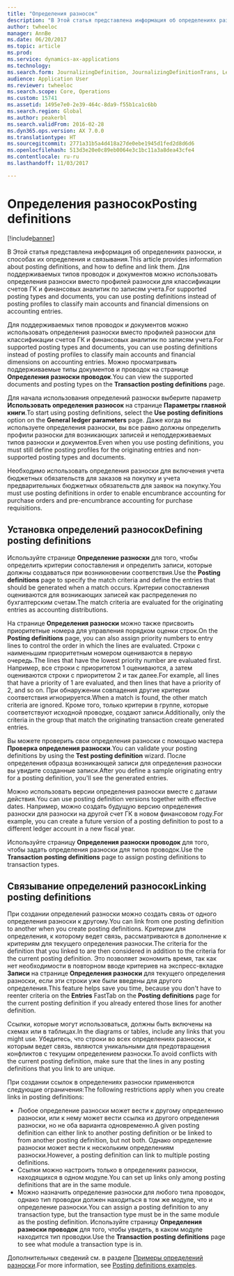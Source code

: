 ```yaml
---
title: "Определения разносок"
description: "В Этой статья представлена информация об определениях разноски, и способах их определения и связывания. Для поддерживаемых типов проводок и документов можно использовать определения разноски вместо профилей разноски для классификации счетов ГК и финансовых аналитик по записям учета."
author: twheeloc
manager: AnnBe
ms.date: 06/20/2017
ms.topic: article
ms.prod: 
ms.service: dynamics-ax-applications
ms.technology: 
ms.search.form: JournalizingDefinition, JournalizingDefinitionTrans, LedgerParameters
audience: Application User
ms.reviewer: twheeloc
ms.search.scope: Core, Operations
ms.custom: 15741
ms.assetid: 1495e7e0-2e39-464c-8da9-f55b1ca1c6bb
ms.search.region: Global
ms.author: peakerbl
ms.search.validFrom: 2016-02-28
ms.dyn365.ops.version: AX 7.0.0
ms.translationtype: HT
ms.sourcegitcommit: 2771a31b5a4d418a27de0ebe1945d1fed2d8d6d6
ms.openlocfilehash: 513d3e20e0c89eb0064e3c1bc11a3a8dea43cfe4
ms.contentlocale: ru-ru
ms.lasthandoff: 11/03/2017

---
```


# <a name="posting-definitions"></a><span data-ttu-id="fff33-104">Определения разносок</span><span class="sxs-lookup"><span data-stu-id="fff33-104">Posting definitions</span></span>

[!include[banner](../includes/banner.md)]


<span data-ttu-id="fff33-105">В Этой статья представлена информация об определениях разноски, и способах их определения и связывания.</span><span class="sxs-lookup"><span data-stu-id="fff33-105">This article provides information about posting definitions, and how to define and link them.</span></span> <span data-ttu-id="fff33-106">Для поддерживаемых типов проводок и документов можно использовать определения разноски вместо профилей разноски для классификации счетов ГК и финансовых аналитик по записям учета.</span><span class="sxs-lookup"><span data-stu-id="fff33-106">For supported posting types and documents, you can use posting definitions instead of posting profiles to classify main accounts and financial dimensions on accounting entries.</span></span>

<span data-ttu-id="fff33-107">Для поддерживаемых типов проводок и документов можно использовать определения разноски вместо профилей разноски для классификации счетов ГК и финансовых аналитик по записям учета.</span><span class="sxs-lookup"><span data-stu-id="fff33-107">For supported posting types and documents, you can use posting definitions instead of posting profiles to classify main accounts and financial dimensions on accounting entries.</span></span> <span data-ttu-id="fff33-108">Можно просматривать поддерживаемые типы документов и проводок на странице **Определения разноски проводок**.</span><span class="sxs-lookup"><span data-stu-id="fff33-108">You can view the supported documents and posting types on the **Transaction posting definitions** page.</span></span> 

<span data-ttu-id="fff33-109">Для начала использования определений разноски выберите параметр **Использовать определения разносок** на странице **Параметры главной книги**.</span><span class="sxs-lookup"><span data-stu-id="fff33-109">To start using posting definitions, select the **Use posting definitions** option on the **General ledger parameters** page.</span></span> <span data-ttu-id="fff33-110">Даже когда вы используете определения разноски, вы все равно должны определить профили разноски для возникающих записей и неподдерживаемых типов разноски и документов.</span><span class="sxs-lookup"><span data-stu-id="fff33-110">Even when you use posting definitions, you must still define posting profiles for the originating entries and non-supported posting types and documents.</span></span> 

<span data-ttu-id="fff33-111">Необходимо использовать определения разноски для включения учета бюджетных обязательств для заказов на покупку и учета предварительных бюджетных обязательств для заявок на покупку.</span><span class="sxs-lookup"><span data-stu-id="fff33-111">You must use posting definitions in order to enable encumbrance accounting for purchase orders and pre-encumbrance accounting for purchase requisitions.</span></span>

## <a name="defining-posting-definitions"></a><span data-ttu-id="fff33-112">Установка определений разносок</span><span class="sxs-lookup"><span data-stu-id="fff33-112">Defining posting definitions</span></span>
<span data-ttu-id="fff33-113">Используйте странице **Определение разноски** для того, чтобы определить критерии сопоставления и определить записи, которые должны создаваться при возникновении соответствия.</span><span class="sxs-lookup"><span data-stu-id="fff33-113">Use the **Posting definitions** page to specify the match criteria and define the entries that should be generated when a match occurs.</span></span> <span data-ttu-id="fff33-114">Критерии сопоставления оцениваются для возникающих записей как распределения по бухгалтерским счетам.</span><span class="sxs-lookup"><span data-stu-id="fff33-114">The match criteria are evaluated for the originating entries as accounting distributions.</span></span> 

<span data-ttu-id="fff33-115">На странице **Определения разноски** можно также присвоить приоритетные номера для управления порядком оценки строк.</span><span class="sxs-lookup"><span data-stu-id="fff33-115">On the **Posting definitions** page, you can also assign priority numbers to entry lines to control the order in which the lines are evaluated.</span></span> <span data-ttu-id="fff33-116">Строки с наименьшим приоритетным номером оцениваются в первую очередь.</span><span class="sxs-lookup"><span data-stu-id="fff33-116">The lines that have the lowest priority number are evaluated first.</span></span> <span data-ttu-id="fff33-117">Например, все строки с приоритетом 1 оцениваются, а затем оцениваются строки с приоритетом 2 и так далее.</span><span class="sxs-lookup"><span data-stu-id="fff33-117">For example, all lines that have a priority of 1 are evaluated, and then lines that have a priority of 2, and so on.</span></span> <span data-ttu-id="fff33-118">При обнаружении совпадения другие критерии соответствия игнорируется.</span><span class="sxs-lookup"><span data-stu-id="fff33-118">When a match is found, the other match criteria are ignored.</span></span> <span data-ttu-id="fff33-119">Кроме того, только критерии в группе, которые соответствуют исходной проводке, создают записи.</span><span class="sxs-lookup"><span data-stu-id="fff33-119">Additionally, only the criteria in the group that match the originating transaction create generated entries.</span></span> 

<span data-ttu-id="fff33-120">Вы можете проверить свои определения разноски с помощью мастера **Проверка определения разноски**.</span><span class="sxs-lookup"><span data-stu-id="fff33-120">You can validate your posting definitions by using the **Test posting definition** wizard.</span></span> <span data-ttu-id="fff33-121">После определения образца возникающей записи для определения разноски вы увидите созданные записи.</span><span class="sxs-lookup"><span data-stu-id="fff33-121">After you define a sample originating entry for a posting definition, you'll see the generated entries.</span></span> 

<span data-ttu-id="fff33-122">Можно использовать версии определения разноски вместе с датами действия.</span><span class="sxs-lookup"><span data-stu-id="fff33-122">You can use posting definition versions together with effective dates.</span></span> <span data-ttu-id="fff33-123">Например, можно создать будущую версию определения разноски для разноски на другой счет ГК в новом финансовом году.</span><span class="sxs-lookup"><span data-stu-id="fff33-123">For example, you can create a future version of a posting definition to post to a different ledger account in a new fiscal year.</span></span> 

<span data-ttu-id="fff33-124">Используйте страницу **Определения разноски проводок** для того, чтобы задать определения разноски для типов проводок.</span><span class="sxs-lookup"><span data-stu-id="fff33-124">Use the **Transaction posting definitions** page to assign posting definitions to transaction types.</span></span>

## <a name="linking-posting-definitions"></a><span data-ttu-id="fff33-125">Связывание определений разносок</span><span class="sxs-lookup"><span data-stu-id="fff33-125">Linking posting definitions</span></span>
<span data-ttu-id="fff33-126">При создании определений разноски можно создать связь от одного определения разноски к другому.</span><span class="sxs-lookup"><span data-stu-id="fff33-126">You can link from one posting definition to another when you create posting definitions.</span></span> <span data-ttu-id="fff33-127">Критерии для определения, к которому ведет связь, рассматриваются в дополнение к критериям для текущего определения разноски.</span><span class="sxs-lookup"><span data-stu-id="fff33-127">The criteria for the definition that you linked to are then considered in addition to the criteria for the current posting definition.</span></span> <span data-ttu-id="fff33-128">Это позволяет экономить время, так как нет необходимости в повторном вводе критериев на экспресс-вкладке **Записи** на странице **Определения разноски** для текущего определения разноски, если эти строки уже были введены для другого определения.</span><span class="sxs-lookup"><span data-stu-id="fff33-128">This feature helps save you time, because you don't have to reenter criteria on the **Entries** FastTab on the **Posting definitions** page for the current posting definition if you already entered those lines for another definition.</span></span> 

<span data-ttu-id="fff33-129">Ссылки, которые могут использоваться, должны быть включены на схемах или в таблицах.</span><span class="sxs-lookup"><span data-stu-id="fff33-129">In the diagrams or tables, include any links that you might use.</span></span> <span data-ttu-id="fff33-130">Убедитесь, что строки во всех определениях разноски, к которым ведет связь, являются уникальными для предотвращения конфликтов с текущим определением разноски.</span><span class="sxs-lookup"><span data-stu-id="fff33-130">To avoid conflicts with the current posting definition, make sure that the lines in any posting definitions that you link to are unique.</span></span> 

<span data-ttu-id="fff33-131">При создании ссылок в определениях разноски применяются следующие ограничения:</span><span class="sxs-lookup"><span data-stu-id="fff33-131">The following restrictions apply when you create links in posting definitions:</span></span>

-   <span data-ttu-id="fff33-132">Любое определение разноски может вести к другому определению разноски, или к нему может вести ссылка из другого определения разноски, но не оба варианта одновременно.</span><span class="sxs-lookup"><span data-stu-id="fff33-132">A given posting definition can either link to another posting definition or be linked to from another posting definition, but not both.</span></span> <span data-ttu-id="fff33-133">Однако определение разноски может вести к нескольким определениям разноски.</span><span class="sxs-lookup"><span data-stu-id="fff33-133">However, a posting definition can link to multiple posting definitions.</span></span>
-   <span data-ttu-id="fff33-134">Ссылки можно настроить только в определениях разноски, находящихся в одном модуле.</span><span class="sxs-lookup"><span data-stu-id="fff33-134">You can set up links only among posting definitions that are in the same module.</span></span>
-   <span data-ttu-id="fff33-135">Можно назначить определение разноски для любого типа проводок, однако тип проводки должен находиться в том же модуле, что и определение разноски.</span><span class="sxs-lookup"><span data-stu-id="fff33-135">You can assign a posting definition to any transaction type, but the transaction type must be in the same module as the posting definition.</span></span> <span data-ttu-id="fff33-136">Используйте страницу **Определения разноски проводок** для того, чтобы увидеть, в каком модуле находится тип проводки.</span><span class="sxs-lookup"><span data-stu-id="fff33-136">Use the **Transaction posting definitions** page to see what module a transaction type is in.</span></span>


<span data-ttu-id="fff33-137">Дополнительных сведений см. в разделе [Примеры определений разноски](example-posting-definitions.md).</span><span class="sxs-lookup"><span data-stu-id="fff33-137">For more information, see [Posting definitions examples](example-posting-definitions.md).</span></span> 



